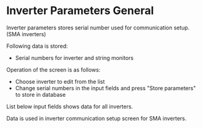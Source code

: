 # Inverter Parameters General

Inverter parameters stores serial number used for communication setup. (SMA inverters)

Following data is stored:

* Serial numbers for inverter and string monitors

Operation of the screen is as follows:

* Choose inverter to edit from the list
* Change serial numbers in the input fields and press "Store parameters" to store in database

List below input fields shows data for all inverters.

Data is used in inverter communication setup screen for SMA inverters.
